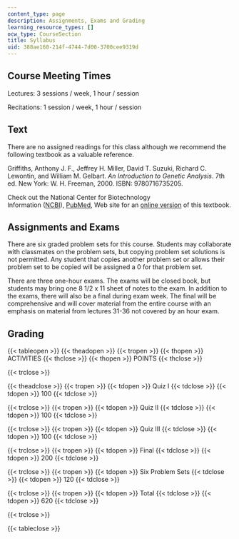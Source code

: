 ```yaml
---
content_type: page
description: Assignments, Exams and Grading
learning_resource_types: []
ocw_type: CourseSection
title: Syllabus
uid: 388ae160-214f-4744-7d00-3700cee9319d
---
```


Course Meeting Times
--------------------

Lectures: 3 sessions / week, 1 hour / session

Recitations: 1 session / week, 1 hour / session

Text
----

There are no assigned readings for this class although we recommend the following textbook as a valuable reference.

Griffiths, Anthony J. F., Jeffrey H. Miller, David T. Suzuki, Richard C. Lewontin, and William M. Gelbart. _An Introduction to Genetic Analysis_. 7th ed. New York: W. H. Freeman, 2000. ISBN: 9780716735205.

Check out the National Center for Biotechnology Information ([NCBI](http://www.ncbi.nlm.nih.gov/)), [PubMed](http://www.ncbi.nlm.nih.gov/Literature/index.html), Web site for an [online version](http://www.ncbi.nlm.nih.gov/books/bv.fcgi?call=bv.View..ShowTOC&rid=iga.TOC) of this textbook.

Assignments and Exams
---------------------

There are six graded problem sets for this course. Students may collaborate with classmates on the problem sets, but copying problem set solutions is not permitted. Any student that copies another problem set or allows their problem set to be copied will be assigned a 0 for that problem set.

There are three one-hour exams. The exams will be closed book, but students may bring one 8 1/2 x 11 sheet of notes to the exam. In addition to the exams, there will also be a final during exam week. The final will be comprehensive and will cover material from the entire course with an emphasis on material from lectures 31-36 not covered by an hour exam.

Grading
-------

{{< tableopen >}}
{{< theadopen >}}
{{< tropen >}}
{{< thopen >}}
ACTIVITIES
{{< thclose >}}
{{< thopen >}}
POINTS
{{< thclose >}}

{{< trclose >}}

{{< theadclose >}}
{{< tropen >}}
{{< tdopen >}}
Quiz I
{{< tdclose >}}
{{< tdopen >}}
100
{{< tdclose >}}

{{< trclose >}}
{{< tropen >}}
{{< tdopen >}}
Quiz II
{{< tdclose >}}
{{< tdopen >}}
100
{{< tdclose >}}

{{< trclose >}}
{{< tropen >}}
{{< tdopen >}}
Quiz III
{{< tdclose >}}
{{< tdopen >}}
100
{{< tdclose >}}

{{< trclose >}}
{{< tropen >}}
{{< tdopen >}}
Final
{{< tdclose >}}
{{< tdopen >}}
200
{{< tdclose >}}

{{< trclose >}}
{{< tropen >}}
{{< tdopen >}}
Six Problem Sets
{{< tdclose >}}
{{< tdopen >}}
120
{{< tdclose >}}

{{< trclose >}}
{{< tropen >}}
{{< tdopen >}}
Total
{{< tdclose >}}
{{< tdopen >}}
620
{{< tdclose >}}

{{< trclose >}}

{{< tableclose >}}